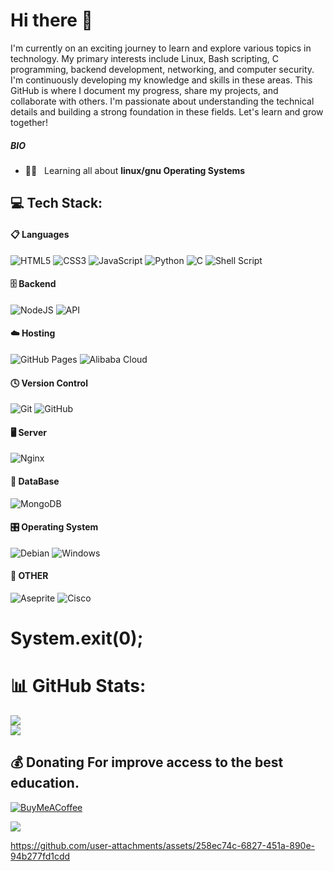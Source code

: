 # Hi there 👋
I'm currently on an exciting journey to learn and explore various topics in technology. My primary interests include Linux, Bash scripting, C programming, backend development, networking, and computer security. I'm continuously developing my knowledge and skills in these areas. This GitHub is where I document my progress, share my projects, and collaborate with others. I'm passionate about understanding the technical details and building a strong foundation in these fields. Let's learn and grow together!
<!--
**0xHera4/0xHera4** is a ✨ _special_ ✨ repository because its `README.md` (this file) appears on your GitHub profile.

Here are some ideas to get you started:

- 🔭 I’m currently working on ...
- 🌱 I’m currently learning ...
- 👯 I’m looking to collaborate on ...
- 🤔 I’m looking for help with ...
- 💬 Ask me about ...
- 📫 How to reach me: ...
- 😄 Pronouns: ...
- ⚡ Fun fact: ...
-->


<!--
<img src="index.svg" width="600" height="400">

Here's a link to my profile on TryHackMe:

[![TryHackMe Profile](https://tryhackme-badges.s3.amazonaws.com/0xKine.png)](https://tryhackme-badges.s3.amazonaws.com/0xKine.png) -->

##### BIO
<!-- - ⚙️&nbsp;&nbsp; I use daily: `.sh`, `.python`, `.js`, `.html`, `.css`, `.c`, `.sql` -->
- 🐧📖&nbsp;&nbsp; Learning all about **linux/gnu Operating Systems**


## 💻 Tech Stack:
 
#### 📋 Languages
![HTML5](https://img.shields.io/badge/-HTML5-000?style=for-the-badge&logo=html5)
![CSS3](https://img.shields.io/badge/-CSS3-000?style=for-the-badge&logo=css3)
![JavaScript](https://img.shields.io/badge/-JavaScript-000?style=for-the-badge&logo=javascript)
![Python](https://img.shields.io/badge/python-000?style=for-the-badge&logo=python&logoColor=white)
![C](https://img.shields.io/badge/c-000?style=for-the-badge&logo=c&logoColor=white)
![Shell Script](https://img.shields.io/badge/shell_script-000?style=for-the-badge&logo=gnu-bash&logoColor=white)


#### 🗄️ Backend
![NodeJS](https://img.shields.io/badge/-NodeJS-000?style=for-the-badge&logo=node.js&logoColor=pink)
![API](https://img.shields.io/badge/-API-000?style=for-the-badge&logo=fastapi)


#### ☁️ Hosting
![GitHub Pages](https://img.shields.io/badge/-GitHub%20Pages-000?style=for-the-badge&logo=github)
![Alibaba Cloud](https://img.shields.io/badge/AlibabaCloud-000?style=for-the-badge&logo=alibabacloud&logoColor=white)


#### 🕓 Version Control
![Git](https://img.shields.io/badge/-Git-000?style=for-the-badge&logo=git)
![GitHub](https://img.shields.io/badge/-GitHub-000?style=for-the-badge&logo=github)


#### 🖥️ Server
![Nginx](https://img.shields.io/badge/nginx-000?style=for-the-badge&logo=nginx&logoColor=white)


#### 💾 DataBase
![MongoDB](https://img.shields.io/badge/MongoDB-000?style=for-the-badge&logo=mongodb&logoColor=white)


#### 🎛️ Operating System
![Debian](https://img.shields.io/badge/Debian-000?style=for-the-badge&logo=debian&logoColor=white)
![Windows](https://img.shields.io/badge/Windows-000?style=for-the-badge&logo=windows&logoColor=white)

#### 🥅 OTHER
![Aseprite](https://img.shields.io/badge/Aseprite-#7D929E?style=for-the-badge&logo=Aseprite&logoColor=FFFFFF)
![Cisco](https://img.shields.io/badge/cisco-%23049fd9.svg?style=for-the-badge&logo=cisco&logoColor=black) 


# System.exit(0);




# 📊 GitHub Stats:
![](https://github-readme-stats.vercel.app/api?username=0xHera4&theme=dark&hide_border=true&include_all_commits=false&count_private=false)<br/>
![](https://github-readme-streak-stats.herokuapp.com/?user=0xHera4&theme=dark&hide_border=true)<br/>




 ## 💰 Donating For improve access to the best education.
[![BuyMeACoffee](https://img.shields.io/badge/Buy%20Me%20a%20Coffee-ffdd00?style=for-the-badge&logo=buy-me-a-coffee&logoColor=black)](https://buymeacoffee.com/kohanamei1t) 

[![](https://visitcount.itsvg.in/api?id=0xHera4&icon=1&color=3)](https://visitcount.itsvg.in)


https://github.com/user-attachments/assets/258ec74c-6827-451a-890e-94b277fd1cdd

  
<!-- Proudly created with GPRM ( https://gprm.itsvg.in ) -->




